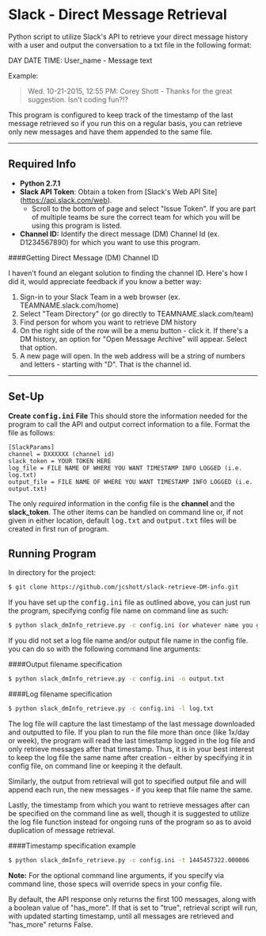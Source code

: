 Slack - Direct Message Retrieval
====================================
Python script to utilize Slack's API to retrieve your direct message history with a user and output the conversation to a txt file in the following format:

DAY DATE TIME: User_name - Message text

Example:

>Wed. 10-21-2015, 12:55 PM: Corey Shott - Thanks for the great suggestion. Isn't coding fun?!?

This program is configured to keep track of the timestamp of the last message retrieved so if you run this on a regular basis, you can retrieve only new messages and have them appended to the same file.

____

## Required Info ##

* <b> Python 2.7.1</b>
* <b>Slack API Token</b>:  Obtain a token from [Slack's Web API Site] (https://api.slack.com/web).
	+ Scroll to the bottom of page and select "Issue Token".  If you are part of multiple teams be sure the correct team for which you will be using this program is listed.
* <b>Channel ID:</b> Identify the direct message (DM) Channel Id (ex. D1234567890) for which you want to use this program.

####Getting Direct Message (DM) Channel ID

I haven't found an elegant solution to finding the channel ID.  Here's how I did it, would appreciate feedback if you know a better way:

1. Sign-in to your Slack Team in a web browser (ex. TEAMNAME.slack.com/home)
2. Select "Team Directory" (or go directly to TEAMNAME.slack.com/team)
3. Find person for whom you want to retrieve DM history 
4. On the right side of the row will be a menu button - click it. If there's a DM history, an option for "Open Message Archive" will appear.  Select that option.
5. A new page will open.  In the web address will be a string of numbers and letters - starting with "D".  That is the channel id.

____

## Set-Up ##

**Create <kbd>config.ini</kbd> File**
This should store the information needed for the program to call the API and output correct information to a file.  Format the file as follows:

```
[SlackParams]
channel = DXXXXXX (channel id) 
slack_token = YOUR TOKEN HERE 
log_file = FILE NAME OF WHERE YOU WANT TIMESTAMP INFO LOGGED (i.e. log.txt)
output_file = FILE NAME OF WHERE YOU WANT TIMESTAMP INFO LOGGED (i.e. output.txt)
```
The only *required* information in the config file is the **channel** and the **slack_token**.  The other items can be handled on command line or, if not given in either location, default <kbd>log.txt</kbd> and <kbd>output.txt</kbd> files will be created in first run of program.

## Running Program ##

In directory for the project:

```sh
$ git clone https://github.com/jcshott/slack-retrieve-DM-info.git
```

If you have set up the <kbd>config.ini</kbd> file as outlined above, you can just run the program, specifying config file name on command line as such:

```sh
$ python slack_dmInfo_retrieve.py -c config.ini (or whatever name you gave it, as long as its a *.ini file) `
```

If you did not set a log file name and/or output file name in the config file. you can do so with the following command line arguments:

####Output filename specification

```sh
$ python slack_dmInfo_retrieve.py -c config.ini -o output.txt
```

####Log filename specification

```sh
$ python slack_dmInfo_retrieve.py -c config.ini -l log.txt
```

The log file will capture the last timestamp of the last message downloaded and outputted to file.  If you plan to run the file more than once (like 1x/day or week), the program will read the last timestamp logged in the log file and only retrieve messages after that timestamp.  Thus, it is in your best interest to keep the log file the same name after creation - either by specifying it in config file, on command line or keeping it the default.


Similarly, the output from retrieval will got to specified output file and will append each run, the new messages - if you keep that file name the same.

Lastly, the timestamp from which you want to retrieve messages after can be specified on the command line as well, though it is suggested to utilize the log file function instead for ongoing runs of the program so as to avoid duplication of message retrieval.

####Timestamp specification example

```sh
$ python slack_dmInfo_retrieve.py -c config.ini -t 1445457322.000006
```

<b>Note:</b> For the optional command line arguments, if you specify via command line, those specs will override specs in your config file.

By default, the API response only returns the first 100 messages, along with a boolean value of "has_more".  If that is set to "true", retrieval script will run, with updated starting timestamp, until all messages are retrieved and "has_more" returns False.